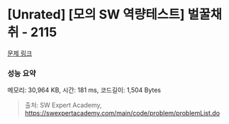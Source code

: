 # [Unrated] [모의 SW 역량테스트] 벌꿀채취 - 2115 

[문제 링크](https://swexpertacademy.com/main/code/problem/problemDetail.do?contestProbId=AV5V4A46AdIDFAWu) 

### 성능 요약

메모리: 30,964 KB, 시간: 181 ms, 코드길이: 1,504 Bytes



> 출처: SW Expert Academy, https://swexpertacademy.com/main/code/problem/problemList.do